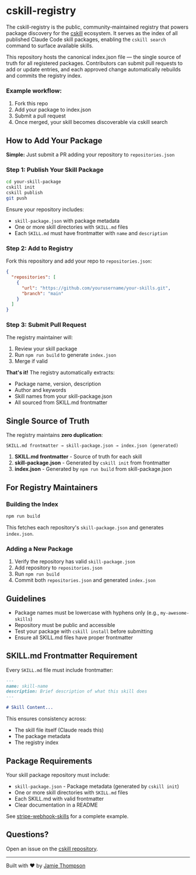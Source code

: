 # cskill-registry

The cskill-registry is the public, community-maintained registry that powers package discovery for the [cskill](https://github.com/whatnextjamie/cskill) ecosystem. It serves as the index of all published Claude Code skill packages, enabling the `cskill search` command to surface available skills.

This repository hosts the canonical index.json file — the single source of truth for all registered packages. Contributors can submit pull requests to add or update entries, and each approved change automatically rebuilds and commits the registry index.

### Example workflow:
1. Fork this repo
2. Add your package to index.json
3. Submit a pull request
4. Once merged, your skill becomes discoverable via cskill search

## How to Add Your Package

**Simple:** Just submit a PR adding your repository to `repositories.json`

### Step 1: Publish Your Skill Package

```bash
cd your-skill-package
cskill init
cskill publish
git push
```

Ensure your repository includes:
- `skill-package.json` with package metadata
- One or more skill directories with `SKILL.md` files
- Each `SKILL.md` must have frontmatter with `name` and `description`

### Step 2: Add to Registry

Fork this repository and add your repo to `repositories.json`:

```json
{
  "repositories": [
    {
      "url": "https://github.com/yourusername/your-skills.git",
      "branch": "main"
    }
  ]
}
```

### Step 3: Submit Pull Request

The registry maintainer will:
1. Review your skill package
2. Run `npm run build` to generate `index.json`
3. Merge if valid

**That's it!** The registry automatically extracts:
- Package name, version, description
- Author and keywords
- Skill names from your skill-package.json
- All sourced from SKILL.md frontmatter

## Single Source of Truth

The registry maintains **zero duplication**:

```
SKILL.md frontmatter → skill-package.json → index.json (generated)
```

1. **SKILL.md frontmatter** - Source of truth for each skill
2. **skill-package.json** - Generated by `cskill init` from frontmatter
3. **index.json** - Generated by `npm run build` from skill-package.json

## For Registry Maintainers

### Building the Index

```bash
npm run build
```

This fetches each repository's `skill-package.json` and generates `index.json`.

### Adding a New Package

1. Verify the repository has valid `skill-package.json`
2. Add repository to `repositories.json`
3. Run `npm run build`
4. Commit both `repositories.json` and generated `index.json`

## Guidelines

- Package names must be lowercase with hyphens only (e.g., `my-awesome-skills`)
- Repository must be public and accessible
- Test your package with `cskill install` before submitting
- Ensure all SKILL.md files have proper frontmatter

## SKILL.md Frontmatter Requirement

Every `SKILL.md` file must include frontmatter:

```markdown
---
name: skill-name
description: Brief description of what this skill does
---

# Skill Content...
```

This ensures consistency across:
- The skill file itself (Claude reads this)
- The package metadata
- The registry index

## Package Requirements

Your skill package repository must include:
- `skill-package.json` - Package metadata (generated by `cskill init`)
- One or more skill directories with `SKILL.md` files
- Each SKILL.md with valid frontmatter
- Clear documentation in a README

See [stripe-webhook-skills](https://github.com/whatnextjamie/stripe-webhook-skills) for a complete example.

## Questions?

Open an issue on the [cskill repository](https://github.com/whatnextjamie/cskill).

---

Built with ❤️ by [Jamie Thompson](https://github.com/whatnextjamie)
